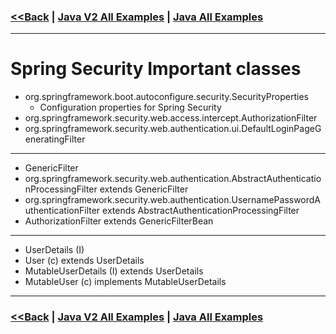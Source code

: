 ### [<<Back](../README.md) | [Java V2 All Examples](https://github.com/avinashbabudonthu/java/blob/master/java-v2/README.md) | [Java All Examples](https://github.com/avinashbabudonthu/java/blob/master/README.md)
------
# Spring Security Important classes

* org.springframework.boot.autoconfigure.security.SecurityProperties
    * Configuration properties for Spring Security
* org.springframework.security.web.access.intercept.AuthorizationFilter
* org.springframework.security.web.authentication.ui.DefaultLoginPageGeneratingFilter
------
* GenericFilter
* org.springframework.security.web.authentication.AbstractAuthenticationProcessingFilter extends GenericFilter
* org.springframework.security.web.authentication.UsernamePasswordAuthenticationFilter extends AbstractAuthenticationProcessingFilter
* AuthorizationFilter extends GenericFilterBean
------
* UserDetails (I)
* User (c) extends UserDetails
* MutableUserDetails (I) extends UserDetails
* MutableUser (c) implements MutableUserDetails
------
### [<<Back](../README.md) | [Java V2 All Examples](https://github.com/avinashbabudonthu/java/blob/master/java-v2/README.md) | [Java All Examples](https://github.com/avinashbabudonthu/java/blob/master/README.md)